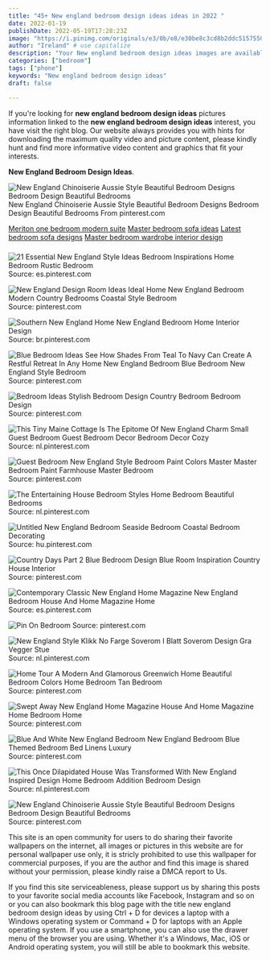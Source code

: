 ```yaml
---
title: "45+ New england bedroom design ideas ideas in 2022 "
date: 2022-01-19
publishDate: 2022-05-19T17:28:23Z
image: "https://i.pinimg.com/originals/e3/0b/e8/e30be8c3cd8b2ddc515755025b15acbe.jpg"
author: "Ireland" # use capitalize
description: "Your New england bedroom design ideas images are available in this site. New england bedroom design ideas are a topic that is being searched for and liked by netizens today. You can Download the New england bedroom design ideas files here. Find and Download all royalty-free photos and vectors."
categories: ["bedroom"]
tags: ["phone"]
keywords: "New england bedroom design ideas"
draft: false

---
```


If you're looking for **new england bedroom design ideas** pictures information linked to the **new england bedroom design ideas** interest, you have visit the right  blog.  Our website always  provides you with  hints  for downloading  the maximum  quality video and picture  content, please kindly hunt and find more informative video content and graphics  that fit your interests.

**New England Bedroom Design Ideas**. 

![New England Chinoiserie Aussie Style Beautiful Bedroom Designs Bedroom Design Beautiful Bedrooms](https://i.pinimg.com/originals/e3/0b/e8/e30be8c3cd8b2ddc515755025b15acbe.jpg "New England Chinoiserie Aussie Style Beautiful Bedroom Designs Bedroom Design Beautiful Bedrooms")
New England Chinoiserie Aussie Style Beautiful Bedroom Designs Bedroom Design Beautiful Bedrooms From pinterest.com

[Meriton one bedroom modern suite](/meriton-one-bedroom-modern-suite/)
[Master bedroom sofa ideas](/master-bedroom-sofa-ideas/)
[Latest bedroom sofa designs](/latest-bedroom-sofa-designs/)
[Master bedroom wardrobe interior design](/master-bedroom-wardrobe-interior-design/)



### 

 


![21 Essential New England Style Ideas Bedroom Inspirations Home Bedroom Rustic Bedroom](https://i.pinimg.com/originals/aa/fc/7a/aafc7afdd417a183c7476163ba192d43.jpg "21 Essential New England Style Ideas Bedroom Inspirations Home Bedroom Rustic Bedroom")
Source: es.pinterest.com

 

![New England Design Room Ideas Ideal Home New England Bedroom Modern Country Bedrooms Coastal Style Bedroom](https://i.pinimg.com/originals/7f/5a/f6/7f5af67280f42eab0558f7da9569e104.jpg "New England Design Room Ideas Ideal Home New England Bedroom Modern Country Bedrooms Coastal Style Bedroom")
Source: pinterest.com

 

![Southern New England Home New England Bedroom Home Interior Design](https://i.pinimg.com/736x/9c/96/7f/9c967fc072252186bbd899f4aba16f66--new-england-bedroom-new-england-homes.jpg "Southern New England Home New England Bedroom Home Interior Design")
Source: br.pinterest.com

 

![Blue Bedroom Ideas See How Shades From Teal To Navy Can Create A Restful Retreat In Any Home New England Bedroom Blue Bedroom New England Style Bedroom](https://i.pinimg.com/originals/48/a5/32/48a53269bb5618e48fe0f855db63e55a.jpg "Blue Bedroom Ideas See How Shades From Teal To Navy Can Create A Restful Retreat In Any Home New England Bedroom Blue Bedroom New England Style Bedroom")
Source: pinterest.com

 

![Bedroom Ideas Stylish Bedroom Design Country Bedroom Bedroom Design](https://i.pinimg.com/originals/00/1a/bb/001abbd04557adc0a8b2c5dd6a4c03ca.jpg "Bedroom Ideas Stylish Bedroom Design Country Bedroom Bedroom Design")
Source: pinterest.com

 

![This Tiny Maine Cottage Is The Epitome Of New England Charm Small Guest Bedroom Guest Bedroom Decor Bedroom Decor Cozy](https://i.pinimg.com/originals/6b/f5/72/6bf572f4e4bae83d86fcd03f87c0bf7f.jpg "This Tiny Maine Cottage Is The Epitome Of New England Charm Small Guest Bedroom Guest Bedroom Decor Bedroom Decor Cozy")
Source: nl.pinterest.com

 

![Guest Bedroom New England Style Bedroom Paint Colors Master Master Bedroom Paint Farmhouse Master Bedroom](https://i.pinimg.com/736x/c6/67/62/c66762d23e858de1d997a3f855592f85.jpg "Guest Bedroom New England Style Bedroom Paint Colors Master Master Bedroom Paint Farmhouse Master Bedroom")
Source: pinterest.com

 

![The Entertaining House Bedroom Styles Home Bedroom Beautiful Bedrooms](https://i.pinimg.com/originals/69/79/8d/69798d60ef6b4b4a882131389ac9df70.jpg "The Entertaining House Bedroom Styles Home Bedroom Beautiful Bedrooms")
Source: nl.pinterest.com

 

![Untitled New England Bedroom Seaside Bedroom Coastal Bedroom Decorating](https://i.pinimg.com/originals/b2/e5/91/b2e59120411399fe9729a2277c18df6d.jpg "Untitled New England Bedroom Seaside Bedroom Coastal Bedroom Decorating")
Source: hu.pinterest.com

 

![Country Days Part 2 Blue Bedroom Design Blue Room Inspiration Country House Interior](https://i.pinimg.com/originals/8d/7c/94/8d7c9401a1a73a7e3f874ecb467ec9a0.jpg "Country Days Part 2 Blue Bedroom Design Blue Room Inspiration Country House Interior")
Source: pinterest.com

 

![Contemporary Classic New England Home Magazine New England Bedroom House And Home Magazine Home](https://i.pinimg.com/originals/f2/b2/25/f2b225fbe8d8e018f1cbb48d73ca9bf7.jpg "Contemporary Classic New England Home Magazine New England Bedroom House And Home Magazine Home")
Source: es.pinterest.com

 

![Pin On Bedroom](https://i.pinimg.com/originals/6c/ca/df/6ccadf60f6f91f17e2f5f1f4c9f386ce.jpg "Pin On Bedroom")
Source: pinterest.com

 

![New England Style Klikk No Farge Soverom I Blatt Soverom Design Gra Vegger Stue](https://i.pinimg.com/736x/15/5b/95/155b9564a9f13cf3ef8235276e496ed5--new-england-bedroom-coastal-style.jpg "New England Style Klikk No Farge Soverom I Blatt Soverom Design Gra Vegger Stue")
Source: nl.pinterest.com

 

![Home Tour A Modern And Glamorous Greenwich Home Beautiful Bedroom Colors Home Bedroom Tan Bedroom](https://i.pinimg.com/originals/8d/30/9f/8d309fbdc9d2f4e3478060e92a2f332d.jpg "Home Tour A Modern And Glamorous Greenwich Home Beautiful Bedroom Colors Home Bedroom Tan Bedroom")
Source: pinterest.com

 

![Swept Away New England Home Magazine House And Home Magazine Home Bedroom Home](https://i.pinimg.com/originals/49/74/b2/4974b2ed05a6985eecb47213b3137807.jpg "Swept Away New England Home Magazine House And Home Magazine Home Bedroom Home")
Source: pinterest.com

 

![Blue And White New England Bedroom New England Bedroom Blue Themed Bedroom Bed Linens Luxury](https://i.pinimg.com/originals/4d/2c/19/4d2c194fc12199dba5dc976681088587.jpg "Blue And White New England Bedroom New England Bedroom Blue Themed Bedroom Bed Linens Luxury")
Source: pinterest.com

 

![This Once Dilapidated House Was Transformed With New England Inspired Design Home Bedroom Addition Bedroom Design](https://i.pinimg.com/originals/c5/0b/f2/c50bf25a0a842f135497980d28ad24dd.jpg "This Once Dilapidated House Was Transformed With New England Inspired Design Home Bedroom Addition Bedroom Design")
Source: nl.pinterest.com

 

![New England Chinoiserie Aussie Style Beautiful Bedroom Designs Bedroom Design Beautiful Bedrooms](https://i.pinimg.com/originals/e3/0b/e8/e30be8c3cd8b2ddc515755025b15acbe.jpg "New England Chinoiserie Aussie Style Beautiful Bedroom Designs Bedroom Design Beautiful Bedrooms")
Source: pinterest.com

 

This site is an open community for users to do sharing their favorite wallpapers on the internet, all images or pictures in this website are for personal wallpaper use only, it is stricly prohibited to use this wallpaper for commercial purposes, if you are the author and find this image is shared without your permission, please kindly raise a DMCA report to Us.

If you find this site serviceableness, please support us by sharing this posts to your favorite social media accounts like Facebook, Instagram and so on or you can also bookmark this blog page with the title new england bedroom design ideas by using Ctrl + D for devices a laptop with a Windows operating system or Command + D for laptops with an Apple operating system. If you use a smartphone, you can also use the drawer menu of the browser you are using. Whether it's a Windows, Mac, iOS or Android operating system, you will still be able to bookmark this website.
